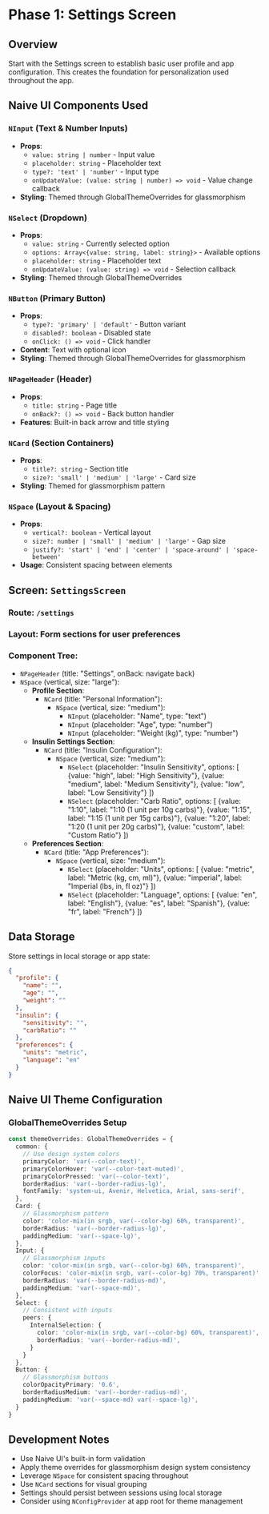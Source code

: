 # Phase 1: Settings Screen

## Overview
Start with the Settings screen to establish basic user profile and app configuration. This creates the foundation for personalization used throughout the app.

## Naive UI Components Used

### **`NInput`** (Text & Number Inputs)
- **Props**: 
  - `value: string | number` - Input value
  - `placeholder: string` - Placeholder text
  - `type?: 'text' | 'number'` - Input type
  - `onUpdateValue: (value: string | number) => void` - Value change callback
- **Styling**: Themed through GlobalThemeOverrides for glassmorphism

### **`NSelect`** (Dropdown)
- **Props**: 
  - `value: string` - Currently selected option
  - `options: Array<{value: string, label: string}>` - Available options
  - `placeholder: string` - Placeholder text
  - `onUpdateValue: (value: string) => void` - Selection callback
- **Styling**: Themed through GlobalThemeOverrides

### **`NButton`** (Primary Button)
- **Props**: 
  - `type?: 'primary' | 'default'` - Button variant
  - `disabled?: boolean` - Disabled state
  - `onClick: () => void` - Click handler
- **Content**: Text with optional icon
- **Styling**: Themed through GlobalThemeOverrides for glassmorphism

### **`NPageHeader`** (Header)
- **Props**: 
  - `title: string` - Page title
  - `onBack?: () => void` - Back button handler
- **Features**: Built-in back arrow and title styling

### **`NCard`** (Section Containers)
- **Props**: 
  - `title?: string` - Section title
  - `size?: 'small' | 'medium' | 'large'` - Card size
- **Styling**: Themed for glassmorphism pattern

### **`NSpace`** (Layout & Spacing)
- **Props**: 
  - `vertical?: boolean` - Vertical layout
  - `size?: number | 'small' | 'medium' | 'large'` - Gap size
  - `justify?: 'start' | 'end' | 'center' | 'space-around' | 'space-between'`
- **Usage**: Consistent spacing between elements

## Screen: `SettingsScreen`

### **Route**: `/settings`
### **Layout**: Form sections for user preferences

### **Component Tree**:
- `NPageHeader` (title: "Settings", onBack: navigate back)
- `NSpace` (vertical, size: "large"):
  - **Profile Section**:
    - `NCard` (title: "Personal Information"):
      - `NSpace` (vertical, size: "medium"):
        - `NInput` (placeholder: "Name", type: "text")
        - `NInput` (placeholder: "Age", type: "number") 
        - `NInput` (placeholder: "Weight (kg)", type: "number")
  - **Insulin Settings Section**:
    - `NCard` (title: "Insulin Configuration"):
      - `NSpace` (vertical, size: "medium"):
        - `NSelect` (placeholder: "Insulin Sensitivity", options: [
          {value: "high", label: "High Sensitivity"},
          {value: "medium", label: "Medium Sensitivity"},
          {value: "low", label: "Low Sensitivity"}
        ])
        - `NSelect` (placeholder: "Carb Ratio", options: [
          {value: "1:10", label: "1:10 (1 unit per 10g carbs)"},
          {value: "1:15", label: "1:15 (1 unit per 15g carbs)"},
          {value: "1:20", label: "1:20 (1 unit per 20g carbs)"},
          {value: "custom", label: "Custom Ratio"}
        ])
  - **Preferences Section**:
    - `NCard` (title: "App Preferences"):
      - `NSpace` (vertical, size: "medium"):
        - `NSelect` (placeholder: "Units", options: [
          {value: "metric", label: "Metric (kg, cm, ml)"},
          {value: "imperial", label: "Imperial (lbs, in, fl oz)"}
        ])
        - `NSelect` (placeholder: "Language", options: [
          {value: "en", label: "English"},
          {value: "es", label: "Spanish"},
          {value: "fr", label: "French"}
        ])

## Data Storage
Store settings in local storage or app state:
```json
{
  "profile": {
    "name": "",
    "age": "",
    "weight": ""
  },
  "insulin": {
    "sensitivity": "",
    "carbRatio": ""
  },
  "preferences": {
    "units": "metric",
    "language": "en"
  }
}
```

## Naive UI Theme Configuration

### GlobalThemeOverrides Setup
```typescript
const themeOverrides: GlobalThemeOverrides = {
  common: {
    // Use design system colors
    primaryColor: 'var(--color-text)',
    primaryColorHover: 'var(--color-text-muted)',
    primaryColorPressed: 'var(--color-text)',
    borderRadius: 'var(--border-radius-lg)',
    fontFamily: 'system-ui, Avenir, Helvetica, Arial, sans-serif',
  },
  Card: {
    // Glassmorphism pattern
    color: 'color-mix(in srgb, var(--color-bg) 60%, transparent)',
    borderRadius: 'var(--border-radius-lg)',
    paddingMedium: 'var(--space-lg)',
  },
  Input: {
    // Glassmorphism inputs
    color: 'color-mix(in srgb, var(--color-bg) 60%, transparent)',
    colorFocus: 'color-mix(in srgb, var(--color-bg) 70%, transparent)',
    borderRadius: 'var(--border-radius-md)',
    paddingMedium: 'var(--space-md)',
  },
  Select: {
    // Consistent with inputs
    peers: {
      InternalSelection: {
        color: 'color-mix(in srgb, var(--color-bg) 60%, transparent)',
        borderRadius: 'var(--border-radius-md)',
      }
    }
  },
  Button: {
    // Glassmorphism buttons
    colorOpacityPrimary: '0.6',
    borderRadiusMedium: 'var(--border-radius-md)',
    paddingMedium: 'var(--space-md) var(--space-lg)',
  }
}
```

## Development Notes
- Use Naive UI's built-in form validation
- Apply theme overrides for glassmorphism design system consistency
- Leverage `NSpace` for consistent spacing throughout
- Use `NCard` sections for visual grouping
- Settings should persist between sessions using local storage
- Consider using `NConfigProvider` at app root for theme management
